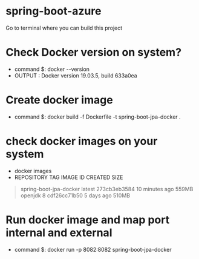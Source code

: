 # spring-boot-azure



Go to terminal where you can build this project
 
# Check Docker version on system?
  * command $: docker --version
  * OUTPUT : Docker version 19.03.5, build 633a0ea

# Create docker image
 * command $: docker build -f Dockerfile -t spring-boot-jpa-docker .

# check docker images on your system
 * docker images
 * REPOSITORY               TAG                 IMAGE ID            CREATED             SIZE
 > spring-boot-jpa-docker   latest              273cb3eb3584        10 minutes ago      559MB
 > openjdk                  8                   cdf26cc71b50        5 days ago          510MB


# Run docker image and map port internal and external 
* command $: docker run -p 8082:8082 spring-boot-jpa-docker


